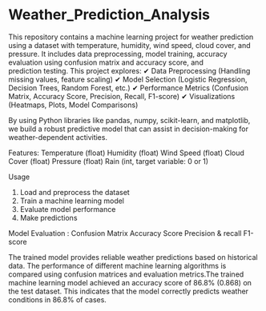 # Weather_Prediction_Analysis
This repository contains a machine learning project for weather prediction using a dataset with temperature, humidity, wind speed, cloud cover, and pressure. It includes data preprocessing, model training, accuracy evaluation using confusion matrix and accuracy score, and prediction testing.
This project explores:
✔ Data Preprocessing (Handling missing values, feature scaling)
✔ Model Selection (Logistic Regression, Decision Trees, Random Forest, etc.)
✔ Performance Metrics (Confusion Matrix, Accuracy Score, Precision, Recall, F1-score)
✔ Visualizations (Heatmaps, Plots, Model Comparisons)

By using Python libraries like pandas, numpy, scikit-learn, and matplotlib, we build a robust predictive model that can assist in decision-making for weather-dependent activities.

Features:
Temperature (float)
Humidity (float)
Wind Speed (float)
Cloud Cover (float)
Pressure (float)
Rain (int, target variable: 0 or 1)

Usage
1. Load and preprocess the dataset
2. Train a machine learning model
3. Evaluate model performance
4. Make predictions

Model Evaluation :
Confusion Matrix
Accuracy Score
Precision & recall
F1-score

The trained model provides reliable weather predictions based on historical data. The performance of different machine learning algorithms is compared using confusion matrices and evaluation metrics.The trained machine learning model achieved an accuracy score of 86.8% (0.868) on the test dataset. This indicates that the model correctly predicts weather conditions in 86.8% of cases.
